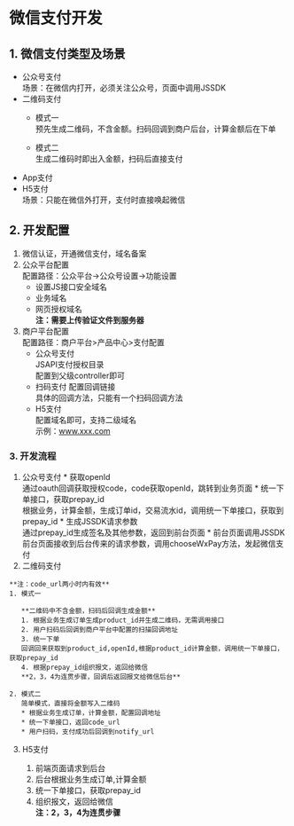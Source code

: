 # 微信支付开发

## 1. 微信支付类型及场景

* 公众号支付<br>
  场景：在微信内打开，必须关注公众号，页面中调用JSSDK
* 二维码支付<br>
  * 模式一  
    预先生成二维码，不含金额。扫码回调到商户后台，计算金额后在下单
    
  * 模式二  
   	 生成二维码时即出入金额，扫码后直接支付
* App支付
* H5支付  
	场景：只能在微信外打开，支付时直接唤起微信

## 2. 开发配置
1. 微信认证，开通微信支付，域名备案
2. 公众平台配置  
   配置路径：公众平台->公众号设置->功能设置  
	* 设置JS接口安全域名
	* 业务域名
	* 网页授权域名  
	**注：需要上传验证文件到服务器**
3. 商户平台配置  
   配置路径：商户平台>产品中心>支付配置
   * 公众号支付  
     JSAPI支付授权目录  
     配置到父级controller即可
   * 扫码支付
   	  配置回调链接  
   	  具体的回调方法，只能有一个扫码回调方法
   * H5支付  
     配置域名即可，支持二级域名  
     示例：www.xxx.com
     
### 3. 开发流程
  1. 公众号支付
  	* 获取openId  
  	  通过oauth回调获取授权code，code获取openId，跳转到业务页面
  	* 统一下单接口，获取prepay_id  
  	  根据业务，计算金额，生成订单id，交易流水id，调用统一下单接口，获取到prepay_id
  	* 生成JSSDK请求参数  
  	  通过prepay_id生成签名及其他参数，返回到前台页面
  	* 前台页面调用JSSDK  
  	  前台页面接收到后台传来的请求参数，调用chooseWxPay方法，发起微信支付
  2. 二维码支付  
  
    **注：code_url两小时内有效**
    1. 模式一
      
       **二维码中不含金额，扫码后回调生成金额**
       1. 根据业务生成订单生成product_id并生成二维码，无需调用接口
       2. 用户扫码后回调到商户平台中配置的扫描回调地址
       3. 统一下单  
       回调回来获取到product_id,openId,根据product_id计算金额，调用统一下单接口，获取prepay_id
       4. 根据prepay_id组织报文，返回给微信  
       **2，3，4为连贯步骤，回调后返回报文给微信后台**
    
    2. 模式二  
       简单模式，直接将金额写入二维码
       * 根据业务生成订单，计算金额，配置回调地址
       * 统一下单接口，返回code_url
       * 用户扫码，支付成功后回调到notify_url

  3. H5支付

     1. 前端页面请求到后台
     2. 后台根据业务生成订单,计算金额
     3. 统一下单接口，获取prepay_id
     4. 组织报文，返回给微信  
     **注：2，3，4为连贯步骤**
       
     
